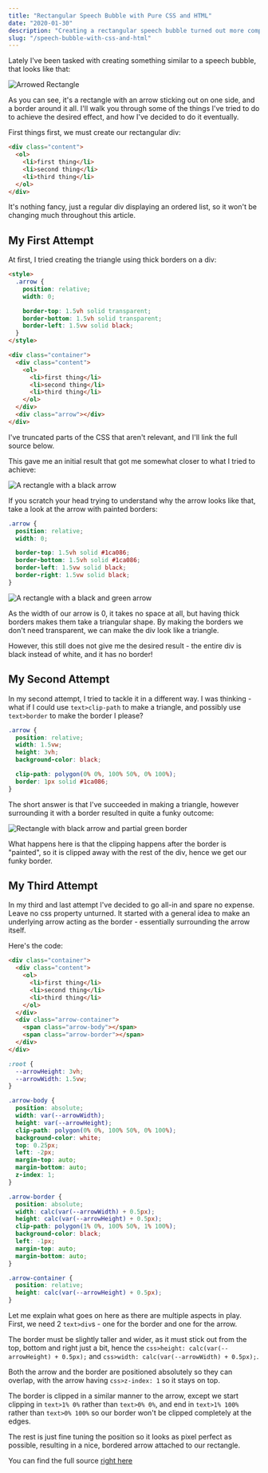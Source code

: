 ```yaml
---
title: "Rectangular Speech Bubble with Pure CSS and HTML"
date: "2020-01-30"
description: "Creating a rectangular speech bubble turned out more complicated that I thought. Who knew?"
slug: "/speech-bubble-with-css-and-html"
---
```


Lately I've been tasked with creating something similar to a speech bubble, that looks like that:

![Arrowed Rectangle](final-result/arrowed-rect.png)

As you can see, it's a rectangle with an arrow sticking out on one side, and a border around it all. I'll walk you through some of the things I've tried to do to achieve the desired effect, and how I've decided to do it eventually.

First things first, we must create our rectangular div:

```html
<div class="content">
  <ol>
    <li>first thing</li>
    <li>second thing</li>
    <li>third thing</li>
  </ol>
</div>
```

It's nothing fancy, just a regular div displaying an ordered list, so it won't be changing much throughout this article.

## My First Attempt

At first, I tried creating the triangle using thick borders on a div:

```html
<style>
  .arrow {
    position: relative;
    width: 0;

    border-top: 1.5vh solid transparent;
    border-bottom: 1.5vh solid transparent;
    border-left: 1.5vw solid black;
  }
</style>

<div class="container">
  <div class="content">
    <ol>
      <li>first thing</li>
      <li>second thing</li>
      <li>third thing</li>
    </ol>
  </div>
  <div class="arrow"></div>
</div>
```

I've truncated parts of the CSS that aren't relevant, and I'll link the full source below.

This gave me an initial result that got me somewhat closer to what I tried to achieve:

![A rectangle with a black arrow](1st/arrowed-rect.png)

If you scratch your head trying to understand why the arrow looks like that, take a look at the arrow with painted borders:

```css
.arrow {
  position: relative;
  width: 0;

  border-top: 1.5vh solid #1ca086;
  border-bottom: 1.5vh solid #1ca086;
  border-left: 1.5vw solid black;
  border-right: 1.5vw solid black;
}
```

![A rectangle with a black and green arrow](1st/arrowed-rect-painted-borders.png)

As the width of our arrow is 0, it takes no space at all, but having thick borders makes them take a triangular shape. By making the borders we don't need transparent, we can make the div look like a triangle.

However, this still does not give me the desired result - the entire div is black instead of white, and it has no border!

## My Second Attempt

In my second attempt, I tried to tackle it in a different way. I was thinking - what if I could use `text>clip-path` to make a triangle, and possibly use `text>border` to make the border I please?

```css
.arrow {
  position: relative;
  width: 1.5vw;
  height: 3vh;
  background-color: black;

  clip-path: polygon(0% 0%, 100% 50%, 0% 100%);
  border: 1px solid #1ca086;
}
```

The short answer is that I've succeeded in making a triangle, however surrounding it with a border resulted in quite a funky outcome:

![Rectangle with black arrow and partial green border](2nd/arrowed-rect.png)

What happens here is that the clipping happens after the border is "painted", so it is clipped away with the rest of the div, hence we get our funky border.

## My Third Attempt

In my third and last attempt I've decided to go all-in and spare no expense. Leave no css property unturned. It started with a general idea to make an underlying arrow acting as the border - essentially surrounding the arrow itself.

Here's the code:

```html
<div class="container">
  <div class="content">
    <ol>
      <li>first thing</li>
      <li>second thing</li>
      <li>third thing</li>
    </ol>
  </div>
  <div class="arrow-container">
    <span class="arrow-body"></span>
    <span class="arrow-border"></span>
  </div>
</div>
```

```css
:root {
  --arrowHeight: 3vh;
  --arrowWidth: 1.5vw;
}

.arrow-body {
  position: absolute;
  width: var(--arrowWidth);
  height: var(--arrowHeight);
  clip-path: polygon(0% 0%, 100% 50%, 0% 100%);
  background-color: white;
  top: 0.25px;
  left: -2px;
  margin-top: auto;
  margin-bottom: auto;
  z-index: 1;
}

.arrow-border {
  position: absolute;
  width: calc(var(--arrowWidth) + 0.5px);
  height: calc(var(--arrowHeight) + 0.5px);
  clip-path: polygon(1% 0%, 100% 50%, 1% 100%);
  background-color: black;
  left: -1px;
  margin-top: auto;
  margin-bottom: auto;
}

.arrow-container {
  position: relative;
  height: calc(var(--arrowHeight) + 0.5px);
}
```

Let me explain what goes on here as there are multiple aspects in play. First, we need 2 `text>div`s - one for the border and one for the arrow.

The border must be slightly taller and wider, as it must stick out from the top, bottom and right just a bit, hence the `css>height: calc(var(--arrowHeight) + 0.5px);` and `css>width: calc(var(--arrowWidth) + 0.5px);`.

Both the arrow and the border are positioned absolutely so they can overlap, with the arrow having `css>z-index: 1` so it stays on top.

The border is clipped in a similar manner to the arrow, except we start clipping in `text>1% 0%` rather than `text>0% 0%`, and end in `text>1% 100%` rather than `text>0% 100%` so our border won't be clipped completely at the edges.

The rest is just fine tuning the position so it looks as pixel perfect as possible, resulting in a nice, bordered arrow attached to our rectangle.

You can find the full source [right here](https://github.com/dorshinar/blog/tree/master/content/blog/arrowed-rect/final-result)
